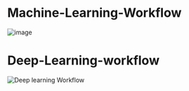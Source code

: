 # Machine-Learning-Workflow
![image](https://github.com/user-attachments/assets/c8141b0e-41a9-4405-bed7-94a422a69139)


# Deep-Learning-workflow

![Deep learning Workflow](https://github.com/user-attachments/assets/85c1890b-45e7-4aa8-b6ed-73519bc5ccb0)
